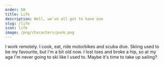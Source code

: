 ```yaml
---
order: 50
title: Life
description: Well, we've all got to have one
slug: /life
icon: life
image: /png/characters/punk.png
---
```


I work remotely. I cook, eat, ride motorbikes and scuba dive. Skiing used to be my favourite, but I'm a bit old now. I lost toes and broke a hip, so at my age I'm never going to ski like I used to. Maybe it's time to take up sailing?
